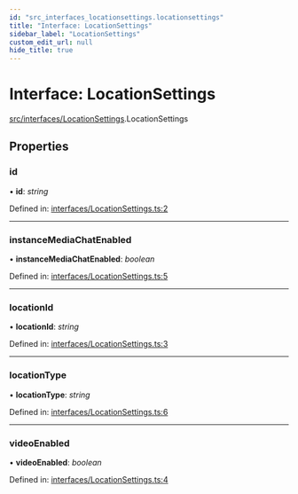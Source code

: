 ```yaml
---
id: "src_interfaces_locationsettings.locationsettings"
title: "Interface: LocationSettings"
sidebar_label: "LocationSettings"
custom_edit_url: null
hide_title: true
---
```


# Interface: LocationSettings

[src/interfaces/LocationSettings](../modules/src_interfaces_locationsettings.md).LocationSettings

## Properties

### id

• **id**: *string*

Defined in: [interfaces/LocationSettings.ts:2](https://github.com/xr3ngine/xr3ngine/blob/a16a45d7e/packages/common/src/interfaces/LocationSettings.ts#L2)

___

### instanceMediaChatEnabled

• **instanceMediaChatEnabled**: *boolean*

Defined in: [interfaces/LocationSettings.ts:5](https://github.com/xr3ngine/xr3ngine/blob/a16a45d7e/packages/common/src/interfaces/LocationSettings.ts#L5)

___

### locationId

• **locationId**: *string*

Defined in: [interfaces/LocationSettings.ts:3](https://github.com/xr3ngine/xr3ngine/blob/a16a45d7e/packages/common/src/interfaces/LocationSettings.ts#L3)

___

### locationType

• **locationType**: *string*

Defined in: [interfaces/LocationSettings.ts:6](https://github.com/xr3ngine/xr3ngine/blob/a16a45d7e/packages/common/src/interfaces/LocationSettings.ts#L6)

___

### videoEnabled

• **videoEnabled**: *boolean*

Defined in: [interfaces/LocationSettings.ts:4](https://github.com/xr3ngine/xr3ngine/blob/a16a45d7e/packages/common/src/interfaces/LocationSettings.ts#L4)
